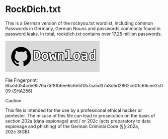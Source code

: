 # RockDich.txt
This is a German version of the rockyou.txt wordlist, including common Passwords in Germany, German Nouns and passwords commonly found in password leaks. In total, rockdich.txt contains over 17.25 million passwords.

[<img src="https://raw.githubusercontent.com/ruhrgur/rockdich/main/Download.png" width="300"/>](https://workupload.com/file/ayLEjgvsNPJ)

File Fingerprint: 6ba5fd54cde9576a75f8fb6ee6c6e5f0b7aa5d37a8d5d2862ce01c66cee2c009 (SHA256)

> [!CAUTION]
> This file is intended for the use by a professional ethical hacker or pentester. The misuse of this file can lead to prosecution on the basis of section&nbsp;202a&nbsp;(data espionage) and&nbsp;/&nbsp;or 202c&nbsp;(acts preparatory to data espionage and phishing) of the German Criminal Code (§§&nbsp;202a, 202c&nbsp;StGB).

